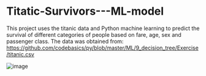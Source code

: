 # Titatic-Survivors---ML-model
This project uses the titanic data and Python machine learning to predict the survival of different categories of people based on fare, age, sex and passenger class. The data was obtained from: https://github.com/codebasics/py/blob/master/ML/9_decision_tree/Exercise/titanic.csv

![image](https://user-images.githubusercontent.com/97532392/174091152-9e56217e-fb4a-450e-b035-36dadcd2f875.png)
